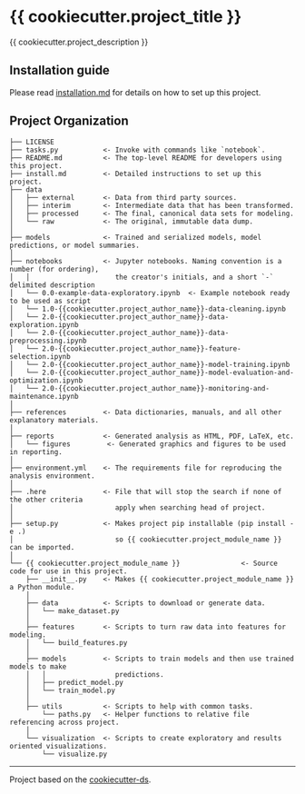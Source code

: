 # {{ cookiecutter.project_title }}

{{ cookiecutter.project_description }}
  
## Installation guide

Please read [installation.md](installation.md) for details on how to set up this project.

## Project Organization

    ├── LICENSE
    ├── tasks.py           <- Invoke with commands like `notebook`.
    ├── README.md          <- The top-level README for developers using this project.
    ├── install.md         <- Detailed instructions to set up this project.
    ├── data
    │   ├── external       <- Data from third party sources.
    │   ├── interim        <- Intermediate data that has been transformed.
    │   ├── processed      <- The final, canonical data sets for modeling.
    │   └── raw            <- The original, immutable data dump.
    │
    ├── models             <- Trained and serialized models, model predictions, or model summaries.
    │
    ├── notebooks          <- Jupyter notebooks. Naming convention is a number (for ordering),
    │   │                     the creator's initials, and a short `-` delimited description
    │   └── 0.0-example-data-exploratory.ipynb  <- Example notebook ready to be used as script
    │   └── 1.0-{{cookiecutter.project_author_name}}-data-cleaning.ipynb                        
    │   └── 2.0-{{cookiecutter.project_author_name}}-data-exploration.ipynb                        
    │   └── 2.0-{{cookiecutter.project_author_name}}-data-preprocessing.ipynb                        
    │   └── 2.0-{{cookiecutter.project_author_name}}-feature-selection.ipynb                        
    │   └── 2.0-{{cookiecutter.project_author_name}}-model-training.ipynb                        
    │   └── 2.0-{{cookiecutter.project_author_name}}-model-evaluation-and-optimization.ipynb                        
    │   └── 2.0-{{cookiecutter.project_author_name}}-monitoring-and-maintenance.ipynb   
    │
    ├── references         <- Data dictionaries, manuals, and all other explanatory materials.
    │
    ├── reports            <- Generated analysis as HTML, PDF, LaTeX, etc.
    │   └── figures         <- Generated graphics and figures to be used in reporting.
    │
    ├── environment.yml    <- The requirements file for reproducing the analysis environment.
    │
    ├── .here              <- File that will stop the search if none of the other criteria
    │                         apply when searching head of project.
    │
    ├── setup.py           <- Makes project pip installable (pip install -e .)
    │                         so {{ cookiecutter.project_module_name }} can be imported.
    │
    └── {{ cookiecutter.project_module_name }}               <- Source code for use in this project.
        ├── __init__.py    <- Makes {{ cookiecutter.project_module_name }} a Python module.
        │
        ├── data           <- Scripts to download or generate data.
        │   └── make_dataset.py
        │
        ├── features       <- Scripts to turn raw data into features for modeling.
        │   └── build_features.py
        │
        ├── models         <- Scripts to train models and then use trained models to make
        │   │                 predictions.
        │   ├── predict_model.py
        │   └── train_model.py
        │
        ├── utils          <- Scripts to help with common tasks.
            └── paths.py   <- Helper functions to relative file referencing across project.
        │
        └── visualization  <- Scripts to create exploratory and results oriented visualizations.
            └── visualize.py

---
Project based on the [cookiecutter-ds](https://github.com/royquillca/cookiecutter-ds).